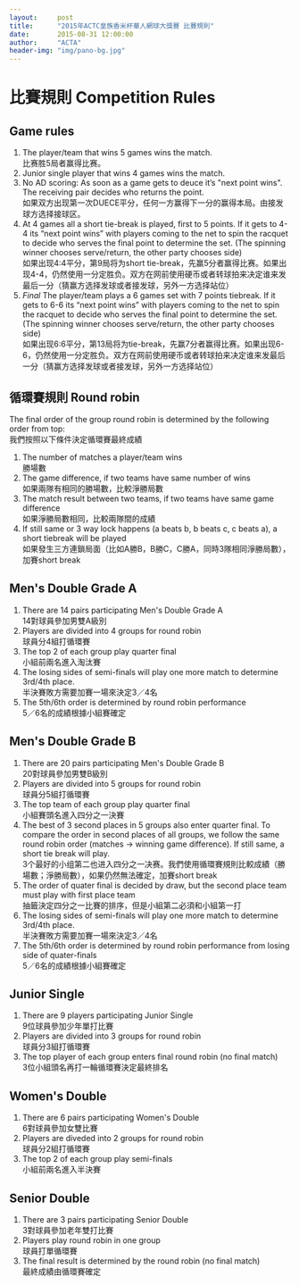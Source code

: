 ```yaml
---
layout:     post
title:      "2015年ACTC皇族香米杯華人網球大獎賽 比賽規則"
date:       2015-08-31 12:00:00
author:     "ACTA"
header-img: "img/pano-bg.jpg"
---
```

<h1 class="page-header">比賽規則 Competition Rules</h1>
<h2>Game rules</h2>
<ol>
  <li>The player/team that wins 5 games wins the match. <br>比赛胜5局者赢得比赛。</li>
  <li>Junior single player that wins 4 games wins the match.</li>
  <li>No AD scoring: As soon as a game gets to deuce it’s "next point wins". The receiving pair decides who returns the point.<br>如果双方出现第一次DUECE平分，任何一方赢得下一分的赢得本局。由接发球方选择接球区。</li>
  <li>At 4 games all a short tie-break is played, first to 5 points. If it gets to 4-4 its “next point wins” with players coming to the net to spin the racquet to decide who serves the final point to determine the set. (The spinning winner chooses serve/return, the other party chooses side)<br>如果出现4:4平分，第9局将为short tie-break，先赢5分者赢得比赛。如果出现4-4，仍然使用一分定胜负。双方在网前使用硬币或者转球拍来决定谁来发最后一分（猜赢方选择发球或者接发球，另外一方选择站位）</li>
  <li><em>Final</em> The player/team plays a 6 games set with 7 points tiebreak. If it gets to 6-6 its “next point wins” with players coming to the net to spin the racquet to decide who serves the final point to determine the set. (The spinning winner chooses serve/return, the other party chooses side)<br>如果出现6:6平分，第13局将为tie-break，先赢7分者赢得比赛。如果出现6-6，仍然使用一分定胜负。双方在网前使用硬币或者转球拍来决定谁来发最后一分（猜赢方选择发球或者接发球，另外一方选择站位）</li>
</ol>
<h2>循環賽規則 Round robin</h2>
The final order of the group round robin is determined by the following order from top:<br>我們按照以下條件決定循環賽最終成績
<ol>
  <li>The number of matches a player/team wins<br>勝場數</li>
  <li>The game difference, if two teams have same number of wins<br>如果兩隊有相同的勝場數，比較淨勝局數</li>
  <li>The match result between two teams, if two teams have same game difference<br>如果淨勝局數相同，比較兩隊間的成績</li>
  <li>If still same or 3 way lock happens (a beats b, b beats c, c beats a), a short tiebreak will be played<br>如果發生三方連鎖局面（比如A勝B，B勝C，C勝A，同時3隊相同淨勝局數），加賽short break</li>
</ol>
<h2>Men's Double Grade A</h2>
<ol>
  <li>There are 14 pairs participating Men's Double Grade A<br>14對球員參加男雙A級別</li>
  <li>Players are divided into 4 groups for round robin<br>球員分4組打循環賽</li>
  <li>The top 2 of each group play quarter final<br>小組前兩名進入淘汰賽</li>
  <li>The losing sides of semi-finals will play one more match to determine 3rd/4th place.<br>半決賽敗方需要加賽一場來決定3／4名</li>
  <li>The 5th/6th order is determined by round robin performance<br>5／6名的成績根據小組賽確定</li>
</ol>
<h2>Men's Double Grade B</h2>
<ol>
  <li>There are 20 pairs participating Men's Double Grade B<br>20對球員參加男雙B級別</li>
  <li>Players are divided into 5 groups for round robin<br>球員分5組打循環賽</li>
  <li>The top team of each group play quarter final<br>小組賽頭名進入四分之一決賽</li>
  <li>The best of 3 second places in 5 groups also enter quarter final. To compare the order in second places of all groups, we follow the same round robin order (matches -> winning game difference). If still same, a short tie break will play.<br>3个最好的小组第二也进入四分之一决赛。我們使用循環賽規則比較成績（勝場數；淨勝局數），如果仍然無法確定，加賽short break</li>
  <li>The order of quater final is decided by draw, but the second place team must play with first place team<br>抽籤決定四分之一比賽的排序，但是小組第二必須和小組第一打</li>
  <li>The losing sides of semi-finals will play one more match to determine 3rd/4th place.<br>半決賽敗方需要加賽一場來決定3／4名</li>
  <li>The 5th/6th order is determined by round robin performance from losing side of quater-finals<br>5／6名的成績根據小組賽確定</li>
</ol>
<h2>Junior Single</h2>
<ol>
  <li>There are 9 players participating Junior Single<br>9位球員參加少年單打比賽</li>
  <li>Players are divided into 3 groups for round robin<br>球員分3組打循環賽</li>
  <li>The top player of each group enters final round robin (no final match)<br>3位小組頭名再打一輪循環賽決定最終排名</li>
</ol>
<h2>Women's Double</h2>
<ol>
  <li>There are 6 pairs participating Women's Double<br>6對球員參加女雙比賽</li>
  <li>Players are diveded into 2 groups for round robin<br>球員分2組打循環賽</li>
  <li>The top 2 of each group play semi-finals<br>小組前兩名進入半決賽</li>
</ol>
<h2>Senior Double</h2>
<ol>
  <li>There are 3 pairs participating Senior Double<br>3對球員參加老年雙打比賽</li>
  <li>Players play round robin in one group<br>球員打單循環賽</li>
  <li>The final result is determined by the round robin (no final match)<br>最終成績由循環賽確定</li>
</ol>
